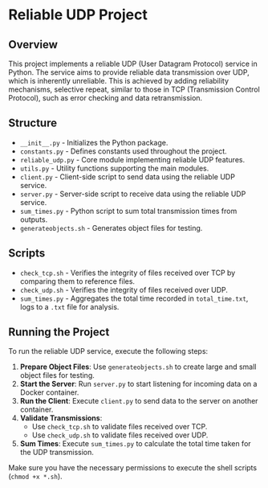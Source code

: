 # Reliable UDP Project

## Overview
This project implements a reliable UDP (User Datagram Protocol) service in Python. The service aims to provide reliable data transmission over UDP, which is inherently unreliable. This is achieved by adding reliability mechanisms, selective repeat, similar to those in TCP (Transmission Control Protocol), such as error checking and data retransmission.

## Structure

- `__init__.py` - Initializes the Python package.
- `constants.py` - Defines constants used throughout the project.
- `reliable_udp.py` - Core module implementing reliable UDP features.
- `utils.py` - Utility functions supporting the main modules.
- `client.py` - Client-side script to send data using the reliable UDP service.
- `server.py` - Server-side script to receive data using the reliable UDP service.
- `sum_times.py` - Python script to sum total transmission times from outputs.
- `generateobjects.sh` - Generates object files for testing.

## Scripts

- `check_tcp.sh` - Verifies the integrity of files received over TCP by comparing them to reference files.
- `check_udp.sh` - Verifies the integrity of files received over UDP.
- `sum_times.py` - Aggregates the total time recorded in `total_time.txt`, logs to a `.txt` file for analysis.

## Running the Project

To run the reliable UDP service, execute the following steps:

1. **Prepare Object Files**: Use `generateobjects.sh` to create large and small object files for testing.
2. **Start the Server**: Run `server.py` to start listening for incoming data on a Docker container.
3. **Run the Client**: Execute `client.py` to send data to the server on another container.
4. **Validate Transmissions**:
   - Use `check_tcp.sh` to validate files received over TCP.
   - Use `check_udp.sh` to validate files received over UDP.
5. **Sum Times**: Execute `sum_times.py` to calculate the total time taken for the UDP transmission.

Make sure you have the necessary permissions to execute the shell scripts (`chmod +x *.sh`).
